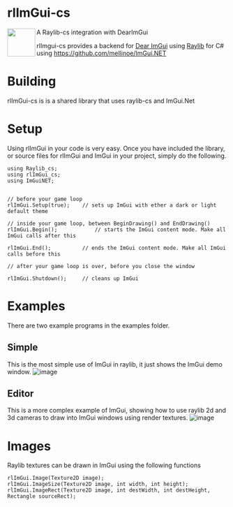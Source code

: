 # rlImGui-cs
<img align="left" src="https://github.com/raysan5/raylib/raw/master/logo/raylib_logo_animation.gif" width="64">
A Raylib-cs integration with DearImGui

rlImgui-cs provides a backend for [Dear ImGui](https://github.com/ocornut/imgui) using [Raylib](https://www.raylib.com/) for C# using https://github.com/mellinoe/ImGui.NET

# Building
rlImGui-cs is is a shared library that uses raylib-cs and ImGui.Net

# Setup

Using rlImGui in your code is very easy. Once you have included the library, or source files for rlImGui and ImGui in your project, simply do the following.
```
using Raylib_cs;
using rlImGui_cs;
using ImGuiNET;


// before your game loop
rlImGui.Setup(true);	// sets up ImGui with ether a dark or light default theme

// inside your game loop, between BeginDrawing() and EndDrawing()
rlImGui.Begin();			// starts the ImGui content mode. Make all ImGui calls after this

rlImGui.End();			// ends the ImGui content mode. Make all ImGui calls before this

// after your game loop is over, before you close the window

rlImGui.Shutdown();		// cleans up ImGui
```

# Examples
There are two example programs in the examples folder.

## Simple
This is the most simple use of ImGui in raylib, it just shows the ImGui demo window.
![image](https://user-images.githubusercontent.com/322174/136596910-da1b60ae-4a39-48f0-ae84-f568bc396870.png)


## Editor
This is a more complex example of ImGui, showing how to use raylib 2d and 3d cameras to draw into ImGui windows using render textures.
![image](https://user-images.githubusercontent.com/322174/136596949-033ffe0a-2476-4030-988a-5bf5b6e2ade7.png)


# Images
Raylib textures can be drawn in ImGui using the following functions
```
rlImGui.Image(Texture2D image);
rlImGui.ImageSize(Texture2D image, int width, int height);
rlImGui.ImageRect(Texture2D image, int destWidth, int destHeight, Rectangle sourceRect);
```


